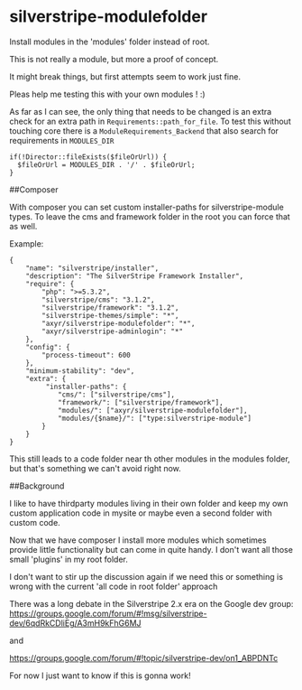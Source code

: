 silverstripe-modulefolder
=========================

Install modules in the 'modules' folder instead of root.

This is not really a module, but more a proof of concept.

It might break things, but first attempts seem to work just fine.

Pleas help me testing this with your own modules ! :)

As far as I can see, the only thing that needs to be changed is an extra check for an extra path in `Requirements::path_for_file`.
To test this without touching core there is a `ModuleRequirements_Backend` that also search for requirements in `MODULES_DIR`

	if(!Director::fileExists($fileOrUrl)) {
	  $fileOrUrl = MODULES_DIR . '/' . $fileOrUrl;
	}

##Composer

With composer you can set custom installer-paths for silverstripe-module types.
To leave the cms and framework folder in the root you can force that as well.

Example:

	{
		"name": "silverstripe/installer",
		"description": "The SilverStripe Framework Installer",
		"require": {
			"php": ">=5.3.2",
			"silverstripe/cms": "3.1.2",
			"silverstripe/framework": "3.1.2",
			"silverstripe-themes/simple": "*",
			"axyr/silverstripe-modulefolder": "*",
			"axyr/silverstripe-adminlogin": "*"
		},
		"config": {
			"process-timeout": 600	
		},
		"minimum-stability": "dev",
		"extra": {
			 "installer-paths": {
				"cms/": ["silverstripe/cms"],
				"framework/": ["silverstripe/framework"],
				"modules/": ["axyr/silverstripe-modulefolder"],
				"modules/{$name}/": ["type:silverstripe-module"]
			}
		}
	}

This still leads to a code folder near th other modules in the modules folder, but that's something we can't avoid right now.


##Background

I like to have thirdparty modules living in their own folder and keep my own custom application code in mysite or maybe even a second folder with custom code.

Now that we have composer I install more modules which sometimes provide little functionality but can come in quite handy.
I don't want all those small 'plugins' in my root folder.

I don't want to stir up the discussion again if we need this or something is wrong with the current 'all code in root folder' approach

There was a long debate in the Silverstripe 2.x era on the Google dev group:
https://groups.google.com/forum/#!msg/silverstripe-dev/6qdRkCDliEg/A3mH9kFhG6MJ

and
 
https://groups.google.com/forum/#!topic/silverstripe-dev/on1_ABPDNTc

For now I just want to know if this is gonna work!
